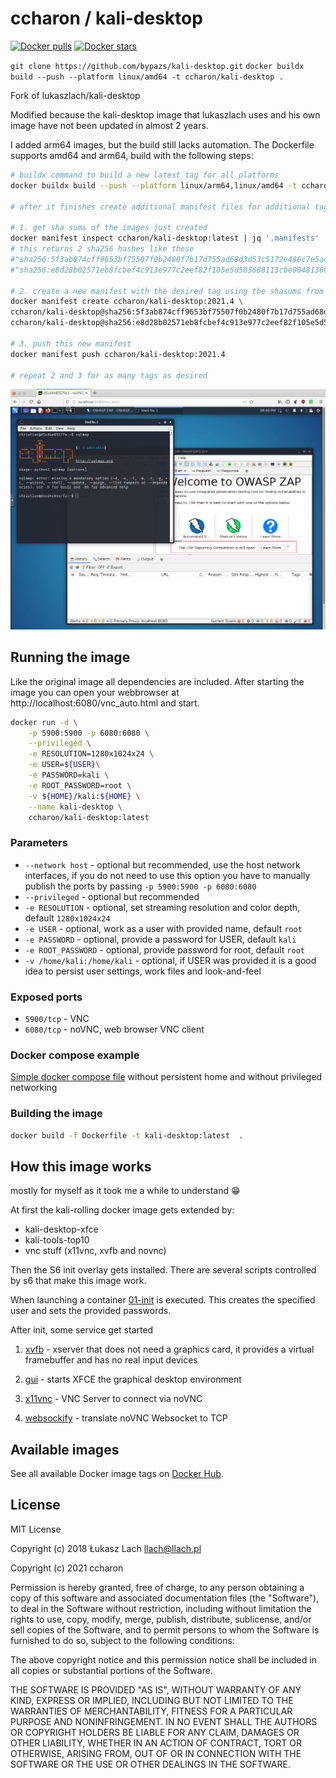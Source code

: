 # ccharon / kali-desktop
[![Docker pulls](https://img.shields.io/docker/pulls/ccharon/kali-desktop.svg?label=docker+pulls)](https://hub.docker.com/r/ccharon/kali-desktop)
[![Docker stars](https://img.shields.io/docker/stars/ccharon/kali-desktop.svg?label=docker+stars)](https://hub.docker.com/r/ccharon/kali-desktop)

`git clone https://github.com/bypazs/kali-desktop.git`
`docker buildx build --push --platform linux/amd64 -t ccharon/kali-desktop .`


Fork of lukaszlach/kali-desktop

Modified because the kali-desktop image that lukaszlach uses and his own image have not been updated in almost 2 years.

I added arm64 images, but the build still lacks automation. The Dockerfile supports amd64 and arm64, build with the following steps:

```bash
# buildx command to build a new latest tag for all platforms
docker buildx build --push --platform linux/arm64,linux/amd64 -t ccharon/kali-desktop .

# after it finishes create additional manifest files for additional tags

# 1. get sha sums of the images just created
docker manifest inspect ccharon/kali-desktop:latest | jq '.manifests' | jq '.[].digest'
# this returns 2 sha256 hashes like these
#"sha256:5f3ab874cff9653bf75507f0b2480f7b17d755ad68d3d53c5172e486c7e5ac2d"
#"sha256:e8d28b02571eb8fcbef4c913e977c2eef82f105e5d503688113cbe0048136061"

# 2. create a new manifest with the desired tag using the shasums from above
docker manifest create ccharon/kali-desktop:2021.4 \
ccharon/kali-desktop@sha256:5f3ab874cff9653bf75507f0b2480f7b17d755ad68d3d53c5172e486c7e5ac2d \
ccharon/kali-desktop@sha256:e8d28b02571eb8fcbef4c913e977c2eef82f105e5d503688113cbe0048136061

# 3. push this new manifest
docker manifest push ccharon/kali-desktop:2021.4

# repeat 2 and 3 for as many tags as desired
```


![Kali Desktop](./docs/kali-desktop.png)

## Running the image
Like the original image all dependencies are included. After starting the image you can open your webbrowser at http://localhost:6080/vnc_auto.html and start.

```bash
docker run -d \
    -p 5900:5900 -p 6080:6080 \
    --privileged \
    -e RESOLUTION=1280x1024x24 \
    -e USER=${USER}\
    -e PASSWORD=kali \
    -e ROOT_PASSWORD=root \
    -v ${HOME}/kali:${HOME} \
    --name kali-desktop \
    ccharon/kali-desktop:latest
```

### Parameters
* `--network host` - optional but recommended, use the host network interfaces, if you do not need to use this option you have to manually publish the ports by passing `-p 5900:5900 -p 6080:6080`
* `--privileged` - optional but recommended
* `-e RESOLUTION` - optional, set streaming resolution and color depth, default `1280x1024x24`
* `-e USER` - optional, work as a user with provided name, default `root`
* `-e PASSWORD` - optional, provide a password for USER, default `kali`
* `-e ROOT_PASSWORD` - optional, provide password for root, default `root`
* `-v /home/kali:/home/kali` - optional, if USER was provided it is a good idea to persist user settings, work files and look-and-feel

### Exposed ports

* `5900/tcp` - VNC
* `6080/tcp` - noVNC, web browser VNC client

### Docker compose example
[Simple docker compose file](./docker-compose.yaml) without persistent home and without privileged networking

### Building the image
```bash
docker build -f Dockerfile -t kali-desktop:latest  .
```

## How this image works
mostly for myself as it took me a while to understand 😁

At first the kali-rolling docker image gets extended by:
- kali-desktop-xfce
- kali-tools-top10
- vnc stuff (x11vnc, xvfb and novnc)

Then the S6 init overlay gets installed. There are several scripts controlled by s6 that make this image work.

When launching a container [01-init](./etc/cont-init.d/01-init) is executed. This creates the specified user and sets the provided passwords.

After init, some service get started
1. [xvfb](./etc/services.d/xvfb/run) - xserver that does not need a graphics card, it provides a virtual framebuffer and has no real input devices

2. [gui](./etc/services.d/gui/run) - starts XFCE the graphical desktop environment

3. [x11vnc](./etc/services.d/x11vnc/run) - VNC Server to connect via noVNC

4. [websockify](./etc/services.d/websockify/run) - translate noVNC Websocket to TCP

## Available images
See all available Docker image tags on [Docker Hub](https://hub.docker.com/r/ccharon/kali-desktop/tags/).

## License
MIT License

Copyright (c) 2018 Łukasz Lach <llach@llach.pl>

Copyright (c) 2021 ccharon

Permission is hereby granted, free of charge, to any person obtaining a copy
of this software and associated documentation files (the "Software"), to deal
in the Software without restriction, including without limitation the rights
to use, copy, modify, merge, publish, distribute, sublicense, and/or sell
copies of the Software, and to permit persons to whom the Software is
furnished to do so, subject to the following conditions:

The above copyright notice and this permission notice shall be included in all
copies or substantial portions of the Software.

THE SOFTWARE IS PROVIDED "AS IS", WITHOUT WARRANTY OF ANY KIND, EXPRESS OR
IMPLIED, INCLUDING BUT NOT LIMITED TO THE WARRANTIES OF MERCHANTABILITY,
FITNESS FOR A PARTICULAR PURPOSE AND NONINFRINGEMENT. IN NO EVENT SHALL THE
AUTHORS OR COPYRIGHT HOLDERS BE LIABLE FOR ANY CLAIM, DAMAGES OR OTHER
LIABILITY, WHETHER IN AN ACTION OF CONTRACT, TORT OR OTHERWISE, ARISING FROM,
OUT OF OR IN CONNECTION WITH THE SOFTWARE OR THE USE OR OTHER DEALINGS IN THE
SOFTWARE.
